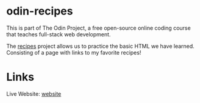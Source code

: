 # odin-recipes
This is part of The Odin Project, a free open-source online coding course that teaches full-stack web development. 

The [recipes](https://www.theodinproject.com/lessons/foundations-recipes) project allows us to practice the basic HTML we have learned. Consisting of a page with links to my favorite recipes!

# Links
Live Website: [website](https://tonyli0916.github.io/odin-recipes/)
